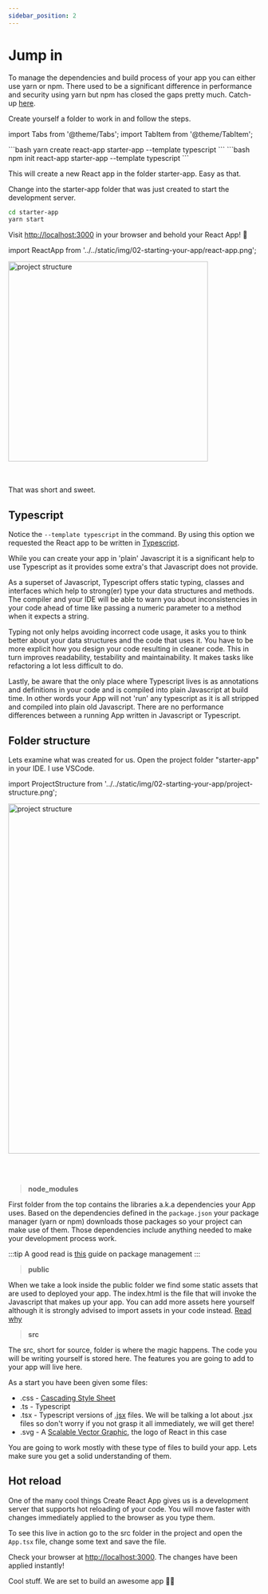 ```yaml
---
sidebar_position: 2
---
```


# Jump in

To manage the dependencies and build process of your app you can either use yarn
or npm. There used to be a significant difference in performance and security
using yarn but npm has closed the gaps pretty much. Catch-up [here](https://www.sitepoint.com/yarn-vs-npm/).

Create yourself a folder to work in and follow the steps.

import Tabs from '@theme/Tabs';
import TabItem from '@theme/TabItem';

<Tabs>
  <TabItem value="yarn" label="Yarn" default>
    ```bash
      yarn create react-app starter-app --template typescript
    ```
  </TabItem>
  <TabItem value="npm" label="npm">
    ```bash
      npm init react-app starter-app --template typescript
    ```
  </TabItem>
</Tabs>

This will create a new React app in the folder starter-app. Easy as that.

Change into the starter-app folder that was just created to start the
development server.

```bash
cd starter-app 
yarn start
```

Visit [http://localhost:3000](http://localhost:3000) in your browser and behold
your React App! 🚀

import ReactApp from '../../static/img/02-starting-your-app/react-app.png';

<img
 src={ReactApp}
 alt="project structure"
 width="400"/>

<br/><br/>
That was short and sweet.

## Typescript

Notice the ```--template typescript``` in the command. By using this option we
requested the React app to be written in [Typescript](https://www.typescriptlang.org/).

While you can create your app in 'plain' Javascript it is a significant help to
use Typescript as it provides some extra's that Javascript does not provide.

As a superset of Javascript, Typescript offers static typing, classes and
interfaces which help to strong(er) type your data structures and methods.
The compiler and your IDE will be able to warn you about inconsistencies in your
code ahead of time like passing a numeric parameter to a method when it
expects a string.

Typing not only helps avoiding incorrect code usage, it asks you to
think better about your data structures and the code that uses it. You have to be
more explicit how you design your code resulting in cleaner code.
This in turn improves readability, testability and maintainability. It makes tasks
like refactoring a lot less difficult to do.

Lastly, be aware that the only place where Typescript lives is as annotations and
definitions in your code and is compiled into plain Javascript at build time.
In other words your App will not 'run' any typescript as it is all stripped and
compiled into plain old Javascript. There are no performance differences between
a running App written in Javascript or Typescript.

## Folder structure

Lets examine what was created for us. Open the project folder "starter-app" in
your IDE. I use VSCode.

import ProjectStructure from '../../static/img/02-starting-your-app/project-structure.png';

<img
 src={ProjectStructure}
 alt="project structure"
 width="700"/>

<br/><br/>

> **node_modules**

First folder from the top contains the libraries a.k.a dependencies your App uses.
Based on the dependencies defined in the ```package.json``` your package manager
(yarn or npm) downloads those packages so your project can make use of them.
Those dependencies include anything needed to make your development process work.

:::tip
A good read is [this](https://developer.mozilla.org/en-US/docs/Learn/Tools_and_testing/Understanding_client-side_tools/Package_management)
guide on package management
:::

> **public**

When we take a look inside the public folder we find some static assets that are
used to deployed your app. The index.html is the file that will invoke the
Javascript that makes up your app. You can add more assets here yourself although
it is strongly advised to import assets in your code instead.
[Read why](https://create-react-app.dev/docs/using-the-public-folder/)  

> **src**

The src, short for source, folder is where the magic happens. The code you will
be writing yourself is stored here. The features you are going to add to your
app will live here.

As a start you have been given some files:

* .css - [Cascading Style Sheet](https://developer.mozilla.org/en-US/docs/Learn/CSS/First_steps/What_is_CSS)
* .ts - Typescript
* .tsx - Typescript versions of [.jsx](https://react.dev/learn/writing-markup-with-jsx)
  files. We will be talking a lot about .jsx files so don't worry if you not grasp
  it all immediately, we will get there!
* .svg - A [Scalable Vector Graphic](https://developer.mozilla.org/en-US/docs/Web/SVG),
  the logo of React in this case

You are going to work mostly with these type of files to build your app. Lets make
sure you get a solid understanding of them.

## Hot reload

One of the many cool things Create React App gives us is a development server that
supports hot reloading of your code. You will move faster with changes immediately
applied to the browser as you type them.

To see this live in action go to the src folder in the project and open
the ```App.tsx``` file, change some text and save the file.

Check your browser at [http://localhost:3000](http://localhost:3000).
The changes have been applied instantly!

Cool stuff. We are set to build an awesome app 💪🏼
